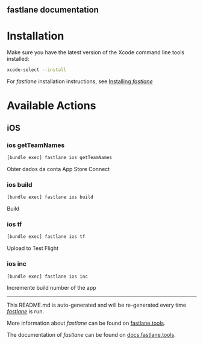fastlane documentation
----

# Installation

Make sure you have the latest version of the Xcode command line tools installed:

```sh
xcode-select --install
```

For _fastlane_ installation instructions, see [Installing _fastlane_](https://docs.fastlane.tools/#installing-fastlane)

# Available Actions

## iOS

### ios getTeamNames

```sh
[bundle exec] fastlane ios getTeamNames
```

Obter dados da conta App Store Connect

### ios build

```sh
[bundle exec] fastlane ios build
```

Build

### ios tf

```sh
[bundle exec] fastlane ios tf
```

Upload to Test Flight

### ios inc

```sh
[bundle exec] fastlane ios inc
```

Incremente build number of the app

----

This README.md is auto-generated and will be re-generated every time [_fastlane_](https://fastlane.tools) is run.

More information about _fastlane_ can be found on [fastlane.tools](https://fastlane.tools).

The documentation of _fastlane_ can be found on [docs.fastlane.tools](https://docs.fastlane.tools).
